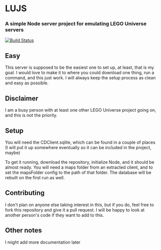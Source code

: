 # LUJS

### A simple Node server project for emulating LEGO Universe servers

[![Build Status](http://jenkins.rainebannister.me:8080/job/LUJS/job/master/badge/icon?style=flat-square)](http://jenkins.rainebannister.me:8080/job/LUJS/job/master)

## Easy

This server is supposed to be the easiest one to set up, at least, that is my goal. I would love to make it to where you could download one thing, run a command, and this just work. I will always keep the setup process as clean and easy as possible.

## Disclaimer

I am a busy person with at least one other LEGO Universe project going on, and this is not the priority.

## Setup

You will need the CDClient.sqlite, which can be found in a couple of places (I will put it up somewhere eventually so it can be included in the project, maybe)

To get it running, download the repository, initialize Node, and it should be almost ready. You will need a maps folder from an extracted client, and to set the mapsFolder config to the path of that folder. The database will be rebuilt on the first run as well.

## Contributing

I don't plan on anyone else taking interest in this, but if you do, feel free to fork this repository and give it a pull request. I will be happy to look at another person's code if they want to add to this.

## Other notes

I might add more documentation later
